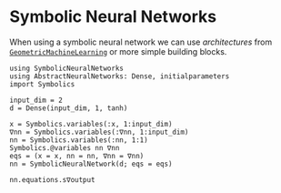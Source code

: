 # Symbolic Neural Networks

When using a symbolic neural network we can use *architectures* from [`GeometricMachineLearning`](https://github.com/JuliaGNI/GeometricMachineLearning.jl) or more simple building blocks.

```@example
using SymbolicNeuralNetworks
using AbstractNeuralNetworks: Dense, initialparameters
import Symbolics

input_dim = 2
d = Dense(input_dim, 1, tanh)

x = Symbolics.variables(:x, 1:input_dim)
∇nn = Symbolics.variables(:∇nn, 1:input_dim)
nn = Symbolics.variables(:nn, 1:1)
Symbolics.@variables nn ∇nn
eqs = (x = x, nn = nn, ∇nn = ∇nn)
nn = SymbolicNeuralNetwork(d; eqs = eqs)

nn.equations.s∇output
```